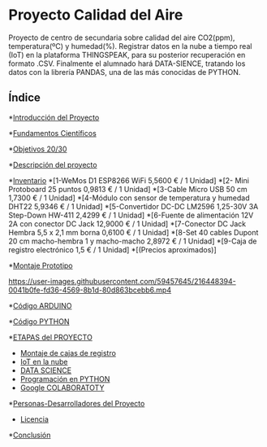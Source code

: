 # Proyecto Calidad del Aire
Proyecto de centro de secundaria sobre calidad del aire CO2(ppm), temperatura(ºC) y humedad(%). Registrar datos en la nube a tiempo real (IoT)
en la plataforma THINGSPEAK, para su posterior recuperación en formato .CSV. Finalmente el alumnado hará DATA-SIENCE, tratando los datos con 
la librería PANDAS, una de las más conocidas de PYTHON.

## Índice

*[Introducción del Proyecto](#Introducción-del-Proyecto)

*[Fundamentos Científicos](#Fundamentos-Científicos)

*[Objetivos 20/30](#Objetivos-20/30)

*[Descripción del proyecto](#descripción-del-proyecto)

*[Inventario](#Inventario)
 *[1-WeMos D1 ESP8266 WiFi 5,5600 € / 1 Unidad]
 *[2- Mini Protoboard 25 puntos 0,9813 € / 1 Unidad]
 *[3-Cable Micro USB 50 cm  1,7300 € / 1 Unidad]
 *[4-Módulo con sensor de temperatura y humedad DHT22 5,9346 € / 1 Unidad]
 *[5-Convertidor DC-DC LM2596 1,25-30V 3A Step-Down HW-411 2,4299 € / 1 Unidad]
 *[6-Fuente de alimentación 12V 2A con conector DC Jack 12,9000 € / 1 Unidad]
 *[7-Conector DC Jack Hembra 5,5 x 2,1 mm borna 0,6100 € / 1 Unidad]
 *[8-Set 40 cables Dupont 20 cm macho-hembra 1 y macho-macho 2,8972 € / 1 Unidad]
 *[9-Caja de registro electrónico 1,5 € / 1 Unidad]
 *[(Precios aproximados)]

*[Montaje Prototipo](#Montaje-Prototipo)

https://user-images.githubusercontent.com/59457645/216448394-0041b0fe-fd36-4569-8b1d-80d863bcebb6.mp4

*[Código ARDUINO](https://github.com/rfumfum2022/Proyecto-Calidad-del-Aire/blob/main/IES_Andres_Bello_MQ_135_CO2_Calibrado_LOGO.ino)

*[Código PYTHON](https://github.com/rfumfum2022/Proyecto-Calidad-del-Aire/blob/main/Plantilla_CO2.ipynb)

*[ETAPAS del PROYECTO](#ETAPAS-del-PROYECTO)
* [Montaje de cajas de registro](#Montaje-cajas-de-registro)
* [IoT en la nube](#IoT-en-la-nube)
* [DATA SCIENCE](#DATA-SCIENCE)
* [Programación en PYTHON](#Programación-en-Python)
* [Google COLABORATOTY](#Google-COLABORATORY)

*[Personas-Desarrolladores del Proyecto](#personas-desarrolladores)

* [Licencia](#licencia)

*[Conclusión](#conclusión)
